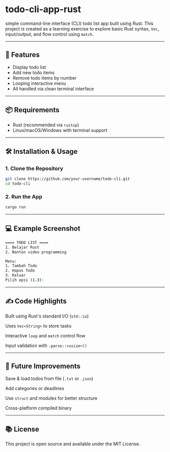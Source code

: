 # todo-cli-app-rust
 simple command-line interface (CLI) todo list app built using Rust.   This project is created as a learning exercise to explore basic Rust syntax, `Vec`, input/output, and flow control using `match`.

---

## 🚀 Features

- Display todo list
- Add new todo items
- Remove todo items by number
- Looping interactive menu
- All handled via clean terminal interface

---

## 📦 Requirements

- Rust (recommended via `rustup`)
- Linux/macOS/Windows with terminal support

---

## 🛠️ Installation & Usage

### 1. Clone the Repository

```bash
git clone https://github.com/your-username/todo-cli.git
cd todo-cli
```

### 2. Run the App

```bash
cargo run
```

---

## 💻 Example Screenshot

```bash
==== TODO LIST ====
1. Belajar Rust
2. Nonton video programming

Menu:
1. Tambah Todo
2. Hapus Todo
3. Keluar
Pilih opsi (1-3):
```
---

## ✍️ Code Highlights

   Built using Rust's standard I/O (`std::io`)

   Uses `Vec<String>` to store tasks

   Interactive `loop` and `match` control flow

   Input validation with `.parse::<usize>()`

---

## 🔮 Future Improvements

   Save & load todos from file (`.txt` or `.json`)

   Add categories or deadlines

   Use `struct` and modules for better structure

   Cross-platform compiled binary

---

## 📚 License

This project is open source and available under the MIT License.
   
